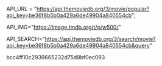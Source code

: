 API_URL = "https://api.themoviedb.org/3/movie/popular?api_key=be36f8b5b0a429a6de49904a840554cb";


API_IMG="https://image.tmdb.org/t/p/w500/"

API_SEARCH="https://api.themoviedb.org/3/search/movie?api_key=be36f8b5b0a429a6de49904a840554cb&query"

bcc4ff10c2939665232d75d8bf0ec093
